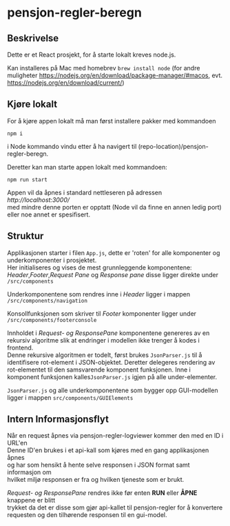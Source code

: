 # pensjon-regler-beregn
## Beskrivelse

Dette er et React prosjekt, for å starte lokalt kreves node.js.

Kan installeres på Mac med homebrev `brew install node` (for andre muligheter https://nodejs.org/en/download/package-manager/#macos, evt. https://nodejs.org/en/download/current/)

## Kjøre lokalt

For å kjøre appen lokalt må man først installere pakker med kommandoen

`npm i`

i Node kommando vindu etter å ha navigert til 
(repo-location)/pensjon-regler-beregn.

Deretter kan man starte appen lokalt med kommandoen:

`npm run start`

Appen vil da åpnes i standard nettleseren på adressen *http://localhost:3000/*  
med mindre denne porten er opptatt (Node vil da finne en annen ledig port)
eller noe annet er spesifisert.

## Struktur
Applikasjonen starter i filen `App.js`, dette er 'roten' for alle komponenter og
underkomponenter i prosjektet.  
Her initialiseres og vises de mest grunnleggende komponentene:  
*Header*,*Footer*,*Request Pane* og *Response pane* disse ligger direkte under `/src/components`
  
Underkomponentene som rendres inne i *Header* ligger i mappen `/src/components/navigation`  
  
Konsollfunksjonen som skriver til *Footer* komponenter ligger under `/src/components/footerconsole`  
  
Innholdet i *Request- og ResponsePane* komponentene genereres av en rekursiv algoritme
slik at endringer i modellen ikke trenger å kodes i frontend.  
Denne rekursive algoritmen er todelt, først brukes `JsonParser.js` til å identifisere rot-element i 
JSON-objektet. Deretter delegeres rendering av rot-elementet til den samsvarende komponent funksjonen. 
Inne i komponent funksjonen kalles`JsonParser.js` igjen på alle under-elementer.    

`JsonParser.js` og alle underkomponentene som bygger opp GUI-modellen ligger i mappen 
`src/components/GUIElements`  

## Intern Informasjonsflyt  

Når en request åpnes via pensjon-regler-logviewer kommer den med en ID i URL'en  
Denne ID'en brukes i et api-kall som kjøres med en gang applikasjonen åpnes  
og har som hensikt å hente selve responsen i JSON format samt informasjon om  
hvilket miljø responsen er fra og hvilken tjeneste som er brukt.  
  
*Request- og ResponsePane* rendres ikke før enten **RUN** eller **ÅPNE** knappene er blitt   
trykket da det er disse som gjør api-kallet til pensjon-regler for å konvertere requesten 
og den tilhørende responsen til en gui-model.
